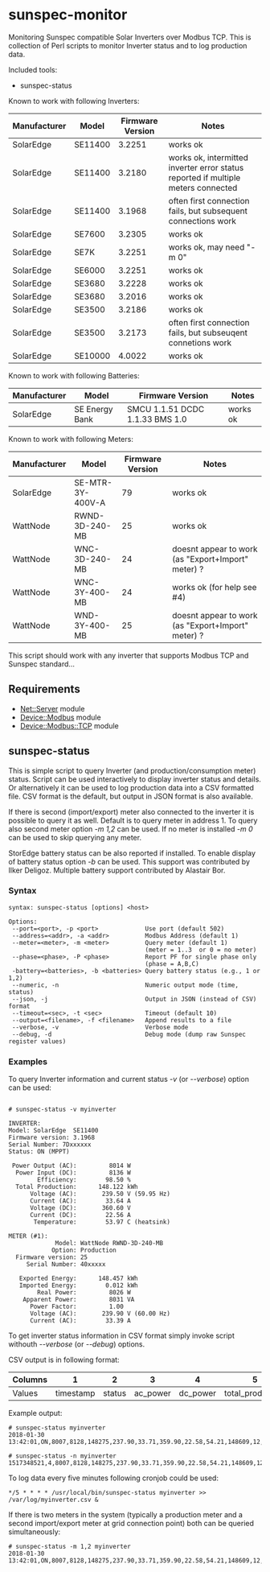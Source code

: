 # sunspec-monitor
Monitoring Sunspec compatible Solar Inverters over Modbus TCP.
This is collection of Perl scripts to monitor Inverter status and to log
production data.

Included tools:

* sunspec-status


Known to work with following Inverters:

Manufacturer|Model   |Firmware Version|Notes
------------|--------|----------------|-----
SolarEdge   |SE11400 |3.2251          |works ok
SolarEdge   |SE11400 |3.2180          |works ok, intermitted inverter error status reported if multiple meters connected
SolarEdge   |SE11400 |3.1968          |often first connection fails, but subsequent connections work
SolarEdge   |SE7600  |3.2305          |works ok
SolarEdge   |SE7K    |3.2251          |works ok, may need "-m 0"
SolarEdge   |SE6000  |3.2251          |works ok
SolarEdge   |SE3680  |3.2228          |works ok
SolarEdge   |SE3680  |3.2016          |works ok
SolarEdge   |SE3500  |3.2186          |works ok
SolarEdge   |SE3500  |3.2173          |often first connection fails, but subseuqent connetions work
SolarEdge   |SE10000 |4.0022          |works ok

Known to work with following Batteries:

Manufacturer|Model   |Firmware Version|Notes
------------|---------------|--------------------------------|-----
SolarEdge   |SE Energy Bank |SMCU 1.1.51 DCDC 1.1.33 BMS 1.0 |works ok

Known to work with following Meters:

Manufacturer|Model           |Firmware Version|Notes
------------|----------------|----------------|-----
SolarEdge   |SE-MTR-3Y-400V-A|79              |works ok
WattNode    |RWND-3D-240-MB  |25              |works ok
WattNode    |WNC-3D-240-MB   |24              |doesnt appear to work (as "Export+Import" meter) ?
WattNode    |WNC-3Y-400-MB   |24              |works ok (for help see #4)
WattNode    |WND-3Y-400-MB   |25              |doesnt appear to work (as "Export+Import" meter) ?

This script should work with any inverter that supports Modbus TCP and Sunspec standard...

## Requirements

- [Net::Server](https://metacpan.org/pod/Net::Server) module
- [Device::Modbus](https://metacpan.org/pod/Device::Modbus) module
- [Device::Modbus::TCP](https://github.com/jfraire/Device-Modbus-TCP) module


## sunspec-status

This is simple script to query Inverter (and production/consumption meter) status.
Script can be used interactively to display inverter status and details. Or alternatively
it can be used to log production data into a CSV formatted file. CSV format is the default,
but output in JSON format is also available.

If there is second (import/export) meter also connected to the inverter it is possible
to query it as well.  Default is to query meter in address 1. To query also second meter
option *-m 1,2* can be used.
If no meter is installed *-m 0* can be used to skip querying any meter.

StorEdge battery status can be also reported if installed. To enable display of battery
status option *-b* can be used. This support was contributed by Ilker Deligoz. Multiple battery support contributed by Alastair Bor.


### Syntax

```
syntax: sunspec-status [options] <host>

Options:
 --port=<port>, -p <port>             Use port (default 502)
 --address=<addr>, -a <addr>          Modbus Address (default 1)
 --meter=<meter>, -m <meter>          Query meter (default 1) 
                                      (meter = 1..3  or 0 = no meter)
 --phase=<phase>, -P <phase>          Report PF for single phase only
                                      (phase = A,B,C)
 -battery=<batteries>, -b <batteries> Query battery status (e.g., 1 or 1,2)
 --numeric, -n                        Numeric output mode (time, status)
 --json, -j                           Output in JSON (instead of CSV) format
 --timeout=<sec>, -t <sec>            Timeout (default 10)
 --output=<filename>, -f <filename>   Append results to a file
 --verbose, -v                        Verbose mode
 --debug, -d                          Debug mode (dump raw Sunspec register values)
```

### Examples

To query Inverter information and current status *-v* (or *--verbose*) option can be used:

```

# sunspec-status -v myinverter

INVERTER:
Model: SolarEdge  SE11400
Firmware version: 3.1968
Serial Number: 7Dxxxxxx
Status: ON (MPPT)

 Power Output (AC):         8014 W
  Power Input (DC):         8136 W
        Efficiency:        98.50 %
  Total Production:      148.122 kWh
      Voltage (AC):       239.50 V (59.95 Hz)
      Current (AC):        33.64 A
      Voltage (DC):       360.60 V
      Current (DC):        22.56 A
       Temperature:        53.97 C (heatsink)

METER (#1):
             Model: WattNode RWND-3D-240-MB
            Option: Production
  Firmware version: 25
     Serial Number: 40xxxxx

   Exported Energy:      148.457 kWh
   Imported Energy:        0.012 kWh
        Real Power:         8026 W
    Apparent Power:         8031 VA
      Power Factor:         1.00
      Voltage (AC):       239.90 V (60.00 Hz)
      Current (AC):        33.39 A

```

To get inverter status information in CSV format simply invoke script withouth *--verbose* (or *--debug*) options.

CSV output is in following format:

Columns|1|2|3|4|5|6|7|8|9|10|11|12|13|14
-------|-|-|-|-|-|-|-|-|-|--|--|--|--|---
Values|timestamp|status|ac_power|dc_power|total_production|ac_voltage|ac_current|dc_voltage|dc_current|temperature|exported_energy_m1|imporoted_energy_m1|exported_energy_m2|imported_energy_m2

Example output:

```
# sunspec-status myinverter
2018-01-30 13:42:01,ON,8007,8128,148275,237.90,33.71,359.90,22.58,54.21,148609,12,0,0
```

```
# sunspec-status -n myinverter
1517348521,4,8007,8128,148275,237.90,33.71,359.90,22.58,54.21,148609,12,0,0
```


To log data every five minutes following cronjob could be used:
```
*/5 * * * * /usr/local/bin/sunspec-status myinverter >> /var/log/myinverter.csv &
```


If there is two meters in the system (typically a production meter and a second
import/export meter at grid connection point) both can be queried simultaneously:

```
# sunspec-status -m 1,2 myinverter
2018-01-30 13:42:01,ON,8007,8128,148275,237.90,33.71,359.90,22.58,54.21,148609,12,35603,8471
```

